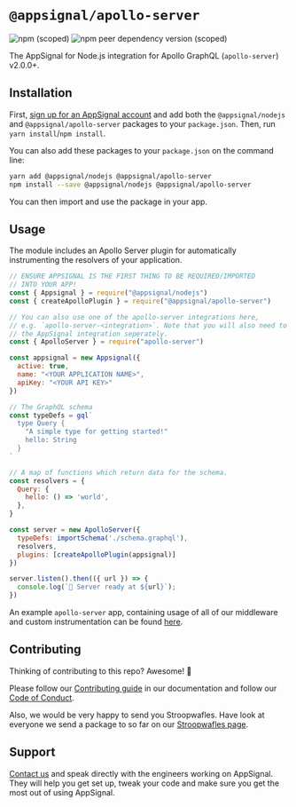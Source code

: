 # `@appsignal/apollo-server`

![npm (scoped)](https://img.shields.io/npm/v/@appsignal/apollo-server) ![npm peer dependency version (scoped)](https://img.shields.io/npm/dependency-version/@appsignal/apollo-server/peer/apollo-server)

The AppSignal for Node.js integration for Apollo GraphQL (`apollo-server`) v2.0.0+.

## Installation

First, [sign up for an AppSignal account][appsignal-sign-up] and add both the `@appsignal/nodejs` and `@appsignal/apollo-server` packages to your `package.json`. Then, run `yarn install`/`npm install`.

You can also add these packages to your `package.json` on the command line:

```bash
yarn add @appsignal/nodejs @appsignal/apollo-server
npm install --save @appsignal/nodejs @appsignal/apollo-server
```

You can then import and use the package in your app. 

## Usage

The module includes an Apollo Server plugin for automatically instrumenting the resolvers of your application.

```js
// ENSURE APPSIGNAL IS THE FIRST THING TO BE REQUIRED/IMPORTED
// INTO YOUR APP!
const { Appsignal } = require("@appsignal/nodejs")
const { createApolloPlugin } = require("@appsignal/apollo-server")

// You can also use one of the apollo-server integrations here,
// e.g. `apollo-server-<integration>`. Note that you will also need to require
// the AppSignal integration seperately.
const { ApolloServer } = require("apollo-server")

const appsignal = new Appsignal({
  active: true,
  name: "<YOUR APPLICATION NAME>",
  apiKey: "<YOUR API KEY>"
})

// The GraphQL schema
const typeDefs = gql`
  type Query {
    "A simple type for getting started!"
    hello: String
  }
`

// A map of functions which return data for the schema.
const resolvers = {
  Query: {
    hello: () => 'world',
  },
}

const server = new ApolloServer({
  typeDefs: importSchema('./schema.graphql'),
  resolvers,
  plugins: [createApolloPlugin(appsignal)]
})

server.listen().then(({ url }) => {
  console.log(`🚀 Server ready at ${url}`);
})
```

An example `apollo-server` app, containing usage of all of our middleware and custom instrumentation can be found [here](https://github.com/appsignal/appsignal-examples/tree/apollo-server).

## Contributing

Thinking of contributing to this repo? Awesome! 🚀

Please follow our [Contributing guide][contributing-guide] in our documentation and follow our [Code of Conduct][coc].

Also, we would be very happy to send you Stroopwafles. Have look at everyone we send a package to so far on our [Stroopwafles page][waffles-page].

## Support

[Contact us][contact] and speak directly with the engineers working on AppSignal. They will help you get set up, tweak your code and make sure you get the most out of using AppSignal.

[appsignal]: https://appsignal.com
[appsignal-sign-up]: https://appsignal.com/users/sign_up
[contact]: mailto:support@appsignal.com
[coc]: https://docs.appsignal.com/appsignal/code-of-conduct.html
[waffles-page]: https://appsignal.com/waffles
[docs]: https://docs.appsignal.com/nodejs/
[contributing-guide]: http://docs.appsignal.com/appsignal/contributing.html
[semver]: http://semver.org/
